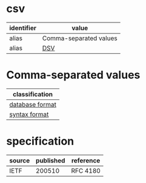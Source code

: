 # csv

| identifier | value
| ---------- | -----
| alias      | Comma-separated values
| alias      | [DSV](dsv.md)

# Comma-separated values
| classification
| --------------
| [database format](database.md)
| [syntax format](syntax.md)

# specification
| source | published | reference
| ------ | --------- | ---------
| IETF   | 200510    | RFC 4180
